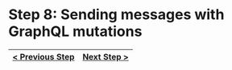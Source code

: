 # Step 8: Sending messages with GraphQL mutations

[//]: # (head-end)




[//]: # (foot-start)

[{]: <helper> (navStep)

| [< Previous Step](step7.md) | [Next Step >](step9.md) |
|:--------------------------------|--------------------------------:|

[}]: #
